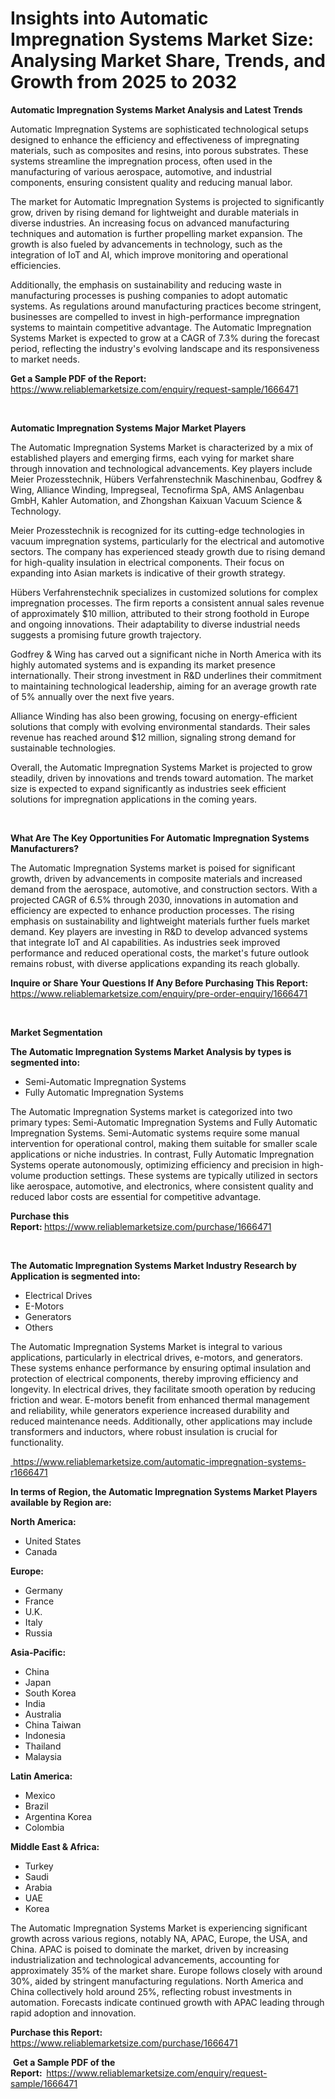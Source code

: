 <p><h1>Insights into Automatic Impregnation Systems Market Size: Analysing Market Share, Trends, and Growth from 2025 to 2032</h1></p><p><strong>Automatic Impregnation Systems Market Analysis and Latest Trends</strong></p>
<p><p>Automatic Impregnation Systems are sophisticated technological setups designed to enhance the efficiency and effectiveness of impregnating materials, such as composites and resins, into porous substrates. These systems streamline the impregnation process, often used in the manufacturing of various aerospace, automotive, and industrial components, ensuring consistent quality and reducing manual labor.</p><p>The market for Automatic Impregnation Systems is projected to significantly grow, driven by rising demand for lightweight and durable materials in diverse industries. An increasing focus on advanced manufacturing techniques and automation is further propelling market expansion. The growth is also fueled by advancements in technology, such as the integration of IoT and AI, which improve monitoring and operational efficiencies.</p><p>Additionally, the emphasis on sustainability and reducing waste in manufacturing processes is pushing companies to adopt automatic systems. As regulations around manufacturing practices become stringent, businesses are compelled to invest in high-performance impregnation systems to maintain competitive advantage. The Automatic Impregnation Systems Market is expected to grow at a CAGR of 7.3% during the forecast period, reflecting the industry's evolving landscape and its responsiveness to market needs.</p></p>
<p><strong>Get a Sample PDF of the Report:&nbsp;</strong> <a href="https://www.reliablemarketsize.com/enquiry/request-sample/1666471?utm_campaign=3532&utm_medium=2&utm_source=Github&utm_content=ia&utm_term=18042025&utm_id=automatic-impregnation-systems">https://www.reliablemarketsize.com/enquiry/request-sample/1666471</a></p>
<p>&nbsp;</p>
<p><strong>Automatic Impregnation Systems Major Market Players</strong></p>
<p><p>The Automatic Impregnation Systems Market is characterized by a mix of established players and emerging firms, each vying for market share through innovation and technological advancements. Key players include Meier Prozesstechnik, Hübers Verfahrenstechnik Maschinenbau, Godfrey & Wing, Alliance Winding, Impregseal, Tecnofirma SpA, AMS Anlagenbau GmbH, Kahler Automation, and Zhongshan Kaixuan Vacuum Science & Technology.</p><p>Meier Prozesstechnik is recognized for its cutting-edge technologies in vacuum impregnation systems, particularly for the electrical and automotive sectors. The company has experienced steady growth due to rising demand for high-quality insulation in electrical components. Their focus on expanding into Asian markets is indicative of their growth strategy.</p><p>Hübers Verfahrenstechnik specializes in customized solutions for complex impregnation processes. The firm reports a consistent annual sales revenue of approximately $10 million, attributed to their strong foothold in Europe and ongoing innovations. Their adaptability to diverse industrial needs suggests a promising future growth trajectory.</p><p>Godfrey & Wing has carved out a significant niche in North America with its highly automated systems and is expanding its market presence internationally. Their strong investment in R&D underlines their commitment to maintaining technological leadership, aiming for an average growth rate of 5% annually over the next five years.</p><p>Alliance Winding has also been growing, focusing on energy-efficient solutions that comply with evolving environmental standards. Their sales revenue has reached around $12 million, signaling strong demand for sustainable technologies.</p><p>Overall, the Automatic Impregnation Systems Market is projected to grow steadily, driven by innovations and trends toward automation. The market size is expected to expand significantly as industries seek efficient solutions for impregnation applications in the coming years.</p></p>
<p>&nbsp;</p>
<p><strong>What Are The Key Opportunities For Automatic Impregnation Systems Manufacturers?</strong></p>
<p><p>The Automatic Impregnation Systems market is poised for significant growth, driven by advancements in composite materials and increased demand from the aerospace, automotive, and construction sectors. With a projected CAGR of 6.5% through 2030, innovations in automation and efficiency are expected to enhance production processes. The rising emphasis on sustainability and lightweight materials further fuels market demand. Key players are investing in R&D to develop advanced systems that integrate IoT and AI capabilities. As industries seek improved performance and reduced operational costs, the market's future outlook remains robust, with diverse applications expanding its reach globally.</p></p>
<p><strong>Inquire or Share Your Questions If Any Before Purchasing This Report:</strong> <a href="https://www.reliablemarketsize.com/enquiry/pre-order-enquiry/1666471?utm_campaign=3532&utm_medium=2&utm_source=Github&utm_content=ia&utm_term=18042025&utm_id=automatic-impregnation-systems">https://www.reliablemarketsize.com/enquiry/pre-order-enquiry/1666471</a></p>
<p>&nbsp;</p>
<p><strong>Market Segmentation</strong></p>
<p><strong>The Automatic Impregnation Systems Market Analysis by types is segmented into:</strong></p>
<p><ul><li>Semi-Automatic Impregnation Systems</li><li>Fully Automatic Impregnation Systems</li></ul></p>
<p><p>The Automatic Impregnation Systems market is categorized into two primary types: Semi-Automatic Impregnation Systems and Fully Automatic Impregnation Systems. Semi-Automatic systems require some manual intervention for operational control, making them suitable for smaller scale applications or niche industries. In contrast, Fully Automatic Impregnation Systems operate autonomously, optimizing efficiency and precision in high-volume production settings. These systems are typically utilized in sectors like aerospace, automotive, and electronics, where consistent quality and reduced labor costs are essential for competitive advantage.</p></p>
<p><strong>Purchase this Report:&nbsp;</strong><a href="https://www.reliablemarketsize.com/purchase/1666471?utm_campaign=3532&utm_medium=2&utm_source=Github&utm_content=ia&utm_term=18042025&utm_id=automatic-impregnation-systems">https://www.reliablemarketsize.com/purchase/1666471</a></p>
<p>&nbsp;</p>
<p><strong>The Automatic Impregnation Systems Market Industry Research by Application is segmented into:</strong></p>
<p><ul><li>Electrical Drives</li><li>E-Motors</li><li>Generators</li><li>Others</li></ul></p>
<p><p>The Automatic Impregnation Systems Market is integral to various applications, particularly in electrical drives, e-motors, and generators. These systems enhance performance by ensuring optimal insulation and protection of electrical components, thereby improving efficiency and longevity. In electrical drives, they facilitate smooth operation by reducing friction and wear. E-motors benefit from enhanced thermal management and reliability, while generators experience increased durability and reduced maintenance needs. Additionally, other applications may include transformers and inductors, where robust insulation is crucial for functionality.</p></p>
<p><a href="https://www.reliablemarketsize.com/automatic-impregnation-systems-r1666471?utm_campaign=3532&utm_medium=2&utm_source=Github&utm_content=ia&utm_term=18042025&utm_id=automatic-impregnation-systems">&nbsp;https://www.reliablemarketsize.com/automatic-impregnation-systems-r1666471</a></p>
<p><strong>In terms of Region, the Automatic Impregnation Systems Market Players available by Region are:</strong></p>
<p>
    <p> <strong> North America: </strong>
        <ul>
            <li>United States</li>
            <li>Canada</li>
        </ul>
        </p> 
    <p> <strong> Europe: </strong>
        <ul>
            <li>Germany</li>
            <li>France</li>
            <li>U.K.</li>
            <li>Italy</li>
            <li>Russia</li>
        </ul>
        </p> 
    <p> <strong> Asia-Pacific: </strong>
        <ul>
            <li>China</li>
            <li>Japan</li>
            <li>South Korea</li>
            <li>India</li>
            <li>Australia</li>
            <li>China Taiwan</li>
            <li>Indonesia</li>
            <li>Thailand</li>
            <li>Malaysia</li>
        </ul>
        </p> 
    <p> <strong> Latin America: </strong>
        <ul>
            <li>Mexico</li>
            <li>Brazil</li>
            <li>Argentina Korea</li>
            <li>Colombia</li>
        </ul>
        </p> 
    <p> <strong> Middle East & Africa: </strong>
        <ul>
            <li>Turkey</li>
            <li>Saudi</li>
            <li>Arabia</li>
            <li>UAE</li>
            <li>Korea</li>
        </ul>
    </p>
    </p>
<p><p>The Automatic Impregnation Systems Market is experiencing significant growth across various regions, notably NA, APAC, Europe, the USA, and China. APAC is poised to dominate the market, driven by increasing industrialization and technological advancements, accounting for approximately 35% of the market share. Europe follows closely with around 30%, aided by stringent manufacturing regulations. North America and China collectively hold around 25%, reflecting robust investments in automation. Forecasts indicate continued growth with APAC leading through rapid adoption and innovation.</p></p>
<p><strong>Purchase this Report: </strong><a href="https://www.reliablemarketsize.com/purchase/1666471?utm_campaign=3532&utm_medium=2&utm_source=Github&utm_content=ia&utm_term=18042025&utm_id=automatic-impregnation-systems">https://www.reliablemarketsize.com/purchase/1666471</a></p>
<p>&nbsp;<strong>Get a Sample PDF of the Report:&nbsp;&nbsp;</strong><a href="https://www.reliablemarketsize.com/enquiry/request-sample/1666471?utm_campaign=3532&utm_medium=2&utm_source=Github&utm_content=ia&utm_term=18042025&utm_id=automatic-impregnation-systems">https://www.reliablemarketsize.com/enquiry/request-sample/1666471</a></p>
<p><strong></strong></p>
<p><p></p><p></p><p></p></p>